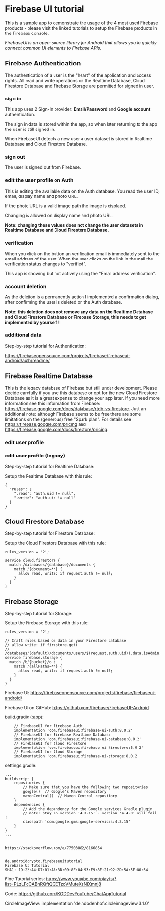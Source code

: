 # Firebase UI tutorial

This is a sample app to demonstrate the usage of the 4 most used Firebase products - please visit the linked tutorials to setup 
the Firebase products in the Firebase console.

*FirebaseUI is an open-source library for Android that allows you to quickly connect common UI elements to Firebase APIs.*

## Firebase Authentication

The authentication of a user is the "heart" of the application and access rights. All read and write operations 
on the Realtime Database, Cloud Firestore Database and Firebase Storage are permitted for signed in user.

### sign in

This app uses 2 Sign-In provider: **Email/Password** and **Google account** authentication.

The sign in data is stored within the app, so when later returning to the app the user is still signed in.

When FirebaseUI detects a new user a user dataset is stored in Realtime Database and Cloud Firestore Database.

### sign out

The user is signed out from Firebase.

### edit the user profile on Auth

This is editing the available data on the Auth database. You read the user ID, email, display name and photo URL.

If the photo URL is a valid image path the image is displaed.

Changing is allowed on display name and photo URL.

**Note: changing these values does not change the user datasets in Realtime Database and Cloud Firestore Database.**

### verification

When you click on the button an verification email is immediately sent to the email address of the user. When the user clicks on the link 
in the mail the verification status changes to "verified".

This app is showing but not actively using the "Email address verification".

### account deletion

As the deletion is a permanently action I implemented a confirmation dialog, after confirming the user is deleted on the Auth database.

**Note: this deletion does not remove any data on the Realtime Database and Cloud Firestore Database or Firebase Storage, this needs to 
get implemented by yourself !**

### additional data

Step-by-step tutorial for Authentication: 

https://firebaseopensource.com/projects/firebase/firebaseui-android/auth/readme/

## Firebase Realtime Database

This is the legacy database of Firebase but still under development. Please decide carefully if you use this database or opt for the 
new Cloud Firestore Database as it is a great expense to change your app later. If you need more information see this information from 
Firebase: https://firebase.google.com/docs/database/rtdb-vs-firestore. Just an additional note: although Firebase seems to be free there 
are some limitations on the (generous) free "Spark plan". For details see https://firebase.google.com/pricing and https://firebase.google.com/docs/firestore/pricing.

### edit user profile



### edit user profile (legacy)


Step-by-step tutorial for Realtime Database:

Setup the Realtime Database with this rule:
```plaintext
{
  "rules": {
    ".read": "auth.uid != null",
    ".write": "auth.uid != null"
  }
}
```

## Cloud Firestore Database

Step-by-step tutorial for Firestore Database: 

Setup the Cloud Firestore Database with this rule:

```plaintext
rules_version = '2';

service cloud.firestore {
  match /databases/{database}/documents {
    match /{document=**} {
      allow read, write: if request.auth != null;
    }
  }
}
```

## Firebase Storage

Step-by-step tutorial for Storage:

Setup the Firebase Storage with this rule:

```plaintext
rules_version = '2';

// Craft rules based on data in your Firestore database
// allow write: if firestore.get(
//    /databases/(default)/documents/users/$(request.auth.uid)).data.isAdmin;
service firebase.storage {
  match /b/{bucket}/o {
    match /{allPaths=**} {
      allow read, write: if request.auth != null;
    }
  }
}
```

Firebase UI: https://firebaseopensource.com/projects/firebase/firebaseui-android/

Firebase UI on GitHub: https://github.com/firebase/FirebaseUI-Android

build.gradle (:app):
```plaintext
    // FirebaseUI for Firebase Auth
    implementation 'com.firebaseui:firebase-ui-auth:8.0.2'
    // FirebaseUI for Firebase Realtime Database
    implementation 'com.firebaseui:firebase-ui-database:8.0.2'
    // FirebaseUI for Cloud Firestore
    implementation 'com.firebaseui:firebase-ui-firestore:8.0.2'
    // FirebaseUI for Cloud Storage
    implementation 'com.firebaseui:firebase-ui-storage:8.0.2'

```

settings.gradle:
```plaintext
...
buildscript {
    repositories {
        // Make sure that you have the following two repositories
        google()  // Google's Maven repository
        mavenCentral()  // Maven Central repository
    }
    dependencies {
        // Add the dependency for the Google services Gradle plugin
        // note: stay on version '4.3.15' - version '4.4.0' will fail !
        classpath 'com.google.gms:google-services:4.3.15'
    }
}
...
```



## 

```plaintext
https://stackoverflow.com/a/77503882/8166854


de.androidcrypto.firebaseuitutorial
Firebase UI Tutorial
SHA1: 19:22:A4:D7:01:A8:3D:09:8F:04:93:E9:8E:21:92:2D:5A:5F:B0:54
```

Fine Tutorial series: https://www.youtube.com/playlist?list=PLzLFqCABnRQftQQETzoVMuteXzNiXmnj8

Code: https://github.com/KODDevYouTube/ChatAppTutorial

CircleImageView: implementation 'de.hdodenhof:circleimageview:3.1.0'